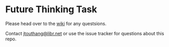 # Future Thinking Task
Please head over to the [wiki](https://github.com/laureate-institute-for-brain-research/EFT/wiki) for any questsions.


Contact jtouthang@libr.net or use the issue tracker for questions about this repo.